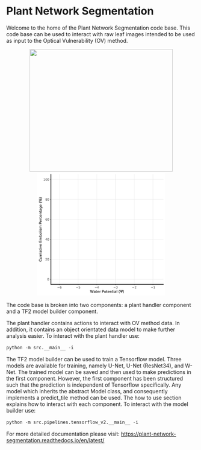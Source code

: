 # Plant Network Segmentation

Welcome to the home of the Plant Network Segmentation code base. This code 
base can be used to interact with raw leaf images intended to be used as 
input to the Optical Vulnerability (OV) method. 

<p align="center">
  <img src="docs/resources/images/leaf.gif?raw=True" width="380" height="325" >
  <img src="docs/resources/images/vc.gif?raw=True" wwidth="325" height="325" >
</p>

The code base is broken into two components: a plant handler component and a 
TF2 model builder component.

The plant handler contains actions to interact with OV method data. In 
addition, it contains an object orientated data model to make further analysis 
easier. To interact with the plant handler use:

```python
python -m src.__main__ -i
```

The TF2 model builder can be used to train a Tensorflow model. Three models are 
available for training, namely U-Net, U-Net (ResNet34), and W-Net.
The trained model can be  saved and then used to make 
predictions in the first component. However, the first component has been 
structured such that the prediction is independent of Tensorflow specifically. 
Any model which inherits the abstract Model class, and consequently implements a 
predict_tile method can be used. The how to use section explains how to interact
with each component. To interact with the model builder use:

```python
python -m src.pipelines.tensorflow_v2.__main__ -i
```

For more detailed documentation please visit: https://plant-network-segmentation.readthedocs.io/en/latest/